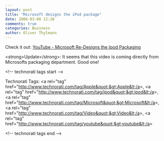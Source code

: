 ```yaml
---
layout: post
title: "Microsoft designs the iPod package"
date: 2006-03-08 12:28
comments: true
categories: Business
author: Oliver Thylmann
---
```








Check it out: [YouTube - Microsoft Re-Designs the Ipod Packaging](http://www.youtube.com/watch?v=EUXnJraKM3k)

&lt;strong&gt;Update&lt;/strong&gt;: It seems that this video is coming directly from Microsofts packaging department. Good one!

&lt;!-- technorati tags start --&gt;

Technorati Tags: &lt;a rel=&quot;tag&quot; href=&quot;http://www.technorati.com/tag/Apple&quot;&gt;Apple&lt;/a&gt;, &lt;a rel=&quot;tag&quot; href=&quot;http://www.technorati.com/tag/ipod&quot;&gt;ipod&lt;/a&gt;, &lt;a rel=&quot;tag&quot; href=&quot;http://www.technorati.com/tag/Microsoft&quot;&gt;Microsoft&lt;/a&gt;, &lt;a rel=&quot;tag&quot; href=&quot;http://www.technorati.com/tag/Video&quot;&gt;Video&lt;/a&gt;, &lt;a rel=&quot;tag&quot; href=&quot;http://www.technorati.com/tag/youtube&quot;&gt;youtube&lt;/a&gt;

&lt;!-- technorati tags end --&gt;

